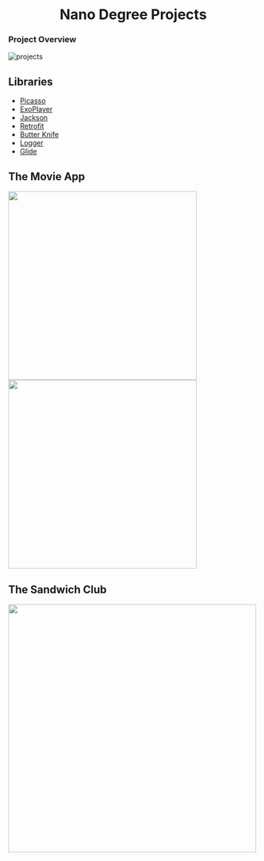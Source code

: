 <h1 align="center">Nano Degree Projects </h1>

### Project Overview
![projects](https://user-images.githubusercontent.com/11560987/39330794-5bdd1b4c-4968-11e8-9271-631b147ec403.PNG)

Libraries
---------
* [Picasso](https://github.com/square/picasso)
* [ExoPlayer](https://github.com/google/ExoPlayer)
* [Jackson](https://github.com/FasterXML/jacksont)
* [Retrofit](https://github.com/square/retrofit)
* [Butter Knife](https://github.com/JakeWharton/butterknife)
* [Logger](https://github.com/orhanobut/logger)
* [Glide](https://github.com/bumptech/glide)


## The Movie App

<img src="https://user-images.githubusercontent.com/11560987/41365655-9741984a-6eff-11e8-879d-83311a7d064d.jpg" width="380"/> <img src="https://user-images.githubusercontent.com/11560987/41365587-6216b5ce-6eff-11e8-9fed-c8418aa26bed.jpg" width="380"/> 

## The Sandwich Club
<img src='https://user-images.githubusercontent.com/11560987/41324819-7b0a4eca-6e7c-11e8-96c4-1e02742f5f37.jpeg'  width='500' />





